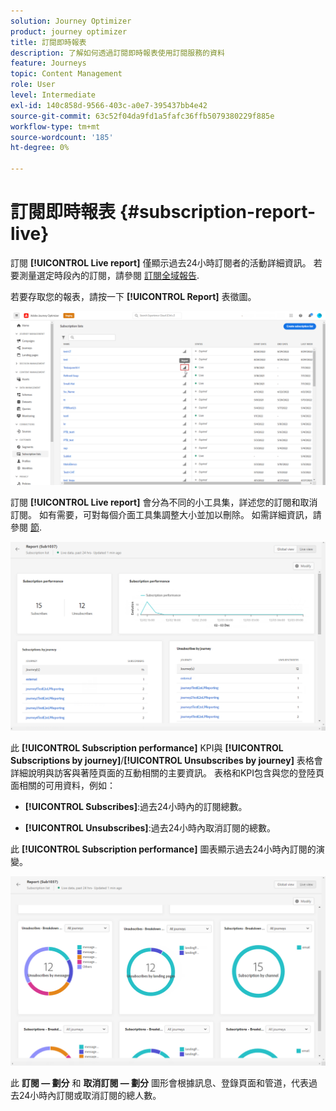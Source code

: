 ```yaml
---
solution: Journey Optimizer
product: journey optimizer
title: 訂閱即時報表
description: 了解如何透過訂閱即時報表使用訂閱服務的資料
feature: Journeys
topic: Content Management
role: User
level: Intermediate
exl-id: 140c858d-9566-403c-a0e7-395437bb4e42
source-git-commit: 63c52f04da9fd1a5fafc36ffb5079380229f885e
workflow-type: tm+mt
source-wordcount: '185'
ht-degree: 0%

---
```


# 訂閱即時報表 {#subscription-report-live}

訂閱 **[!UICONTROL Live report]** 僅顯示過去24小時訂閱者的活動詳細資訊。 若要測量選定時段內的訂閱，請參閱 [訂閱全域報告](subscription-report-global.md).

若要存取您的報表，請按一下 **[!UICONTROL Report]** 表徵圖。

![](assets/subscription_report_7.png)

訂閱 **[!UICONTROL Live report]** 會分為不同的小工具集，詳述您的訂閱和取消訂閱。 如有需要，可對每個介面工具集調整大小並加以刪除。 如需詳細資訊，請參閱 [節](live-report.md).

![](assets/subscription_report_3.png)

此 **[!UICONTROL Subscription performance]** KPI與 **[!UICONTROL Subscriptions by journey]**/**[!UICONTROL Unsubscribes by journey]** 表格會詳細說明與訪客與著陸頁面的互動相關的主要資訊。 表格和KPI包含與您的登陸頁面相關的可用資料，例如：

* **[!UICONTROL Subscribes]**:過去24小時內的訂閱總數。

* **[!UICONTROL Unsubscribes]**:過去24小時內取消訂閱的總數。

此 **[!UICONTROL Subscription performance]** 圖表顯示過去24小時內訂閱的演變。

![](assets/subscription_report_4.png)

此 **訂閱 — 劃分** 和 **取消訂閱 — 劃分** 圖形會根據訊息、登錄頁面和管道，代表過去24小時內訂閱或取消訂閱的總人數。
